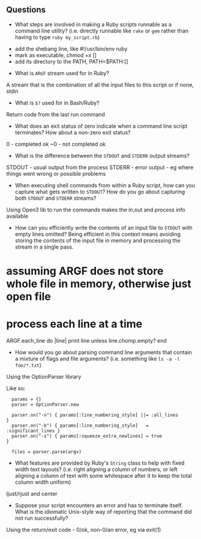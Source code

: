 ## Questions


* What steps are involved in making a Ruby scripts runnable as a 
command line utility? (i.e. directly runnable like `rake` or `gem`
rather than having to type `ruby my_script.rb`)

- add the shebang line, like #!/usr/bin/env ruby
- mark as executable, chmod +x []
- add its directory to the PATH, PATH=$PATH:[]

* What is `ARGF` stream used for in Ruby?

A stream that is the combination of all the input files to this script or if none, stdin

* What is `$?` used for in Bash/Ruby?

Return code from the last run command

* What does an exit status of zero indicate when a command line script 
terminates? How about a non-zero exit status?

0 - completed ok
~0 - not completed ok

* What is the difference between the `STDOUT` and `STDERR` output streams?

STDOUT - usual output from the process
STDERR - error output - eg where things went wrong or possible problems

* When executing shell commands from within a Ruby script, how can you capture
what gets written to `STDOUT`? How do you go about capturing both `STDOUT` and
`STDERR` streams?

Using Open3 lib to run the commands makes the in,out and process info available

* How can you efficiently write the contents of an input file 
to `STDOUT` with empty lines omitted? Being efficient in this context
means avoiding storing the contents of the input file in memory 
and processing the stream in a single pass.

# assuming ARGF does not store whole file in memory, otherwise just open file
# process each line at a time
ARGF.each_line do |line| 
  print line unless line.chomp.empty?
end



* How would you go about parsing command line arguments that contain a mixture
of flags and file arguments? (i.e. something like `ls -a -l foo/*.txt`)


Using the OptionParser library

Like so:

      params = {}
      parser = OptionParser.new 

      parser.on("-n") { params[:line_numbering_style] ||= :all_lines         }
      parser.on("-b") { params[:line_numbering_style]   = :significant_lines }
      parser.on("-s") { params[:squeeze_extra_newlines] = true               }

      files = parser.parse(argv)


* What features are provided by Ruby's `String` class to help with fixed width
text layouts? (i.e. right aligning a column of numbers, or left aligning a
column of text with some whitespace after it to keep the total 
column width uniform)

ljust/rjust and center

* Suppose your script encounters an error and has to terminate itself. What is
the idiomatic Unix-style way of reporting that the command did not run
successfully?

Using the return/exit code - 0/ok, non-0/an error, eg via exit(1)
